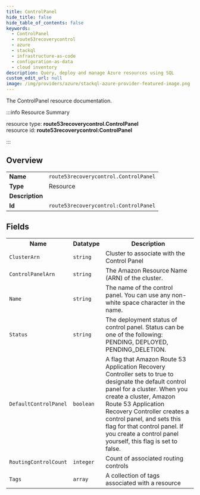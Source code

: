 ```yaml
---
title: ControlPanel
hide_title: false
hide_table_of_contents: false
keywords:
  - ControlPanel
  - route53recoverycontrol
  - azure
  - stackql
  - infrastructure-as-code
  - configuration-as-data
  - cloud inventory
description: Query, deploy and manage Azure resources using SQL
custom_edit_url: null
image: /img/providers/azure/stackql-azure-provider-featured-image.png
---
```

The ControlPanel resource documentation.

:::info Resource Summary

<div class="row">
<div class="providerDocColumn">
<span>resource type:&nbsp;<b>route53recoverycontrol.ControlPanel</b></span><br />
<span>resource id:&nbsp;<b>route53recoverycontrol:ControlPanel</b></span><br />
</div>
</div>

:::

## Overview
<table><tbody>
<tr><td><b>Name</b></td><td><code>route53recoverycontrol.ControlPanel</code></td></tr>
<tr><td><b>Type</b></td><td>Resource</td></tr>
<tr><td><b>Description</b></td><td></td></tr>
<tr><td><b>Id</b></td><td><code>route53recoverycontrol:ControlPanel</code></td></tr>
</tbody></table>

## Fields
<table><tbody>
<tr><th>Name</th><th>Datatype</th><th>Description</th></tr>
<tr><td><code>ClusterArn</code></td><td><code>string</code></td><td>Cluster to associate with the Control Panel</td></tr><tr><td><code>ControlPanelArn</code></td><td><code>string</code></td><td>The Amazon Resource Name (ARN) of the cluster.</td></tr><tr><td><code>Name</code></td><td><code>string</code></td><td>The name of the control panel. You can use any non-white space character in the name.</td></tr><tr><td><code>Status</code></td><td><code>string</code></td><td>The deployment status of control panel. Status can be one of the following: PENDING, DEPLOYED, PENDING_DELETION.</td></tr><tr><td><code>DefaultControlPanel</code></td><td><code>boolean</code></td><td>A flag that Amazon Route 53 Application Recovery Controller sets to true to designate the default control panel for a cluster. When you create a cluster, Amazon Route 53 Application Recovery Controller creates a control panel, and sets this flag for that control panel. If you create a control panel yourself, this flag is set to false.</td></tr><tr><td><code>RoutingControlCount</code></td><td><code>integer</code></td><td>Count of associated routing controls</td></tr><tr><td><code>Tags</code></td><td><code>array</code></td><td>A collection of tags associated with a resource</td></tr>
</tbody></table>